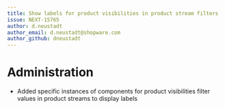 ```yaml
---
title: Show labels for product visibilities in product stream filters
issue: NEXT-15765
author: d.neustadt
author_email: d.neustadt@shopware.com 
author_github: dneustadt
---
```

# Administration
* Added specific instances of components for product visibilities filter values in product streams to display labels

